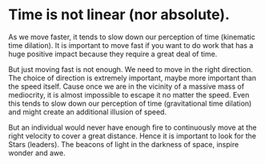 # Time is not linear (nor absolute).

As we move faster, it tends to slow down our perception of time (kinematic time dilation). It is important to move fast if you want to do work that has a huge positive impact because they require a great deal of time.

But just moving fast is not enough. We need to move in the right direction. The choice of direction is extremely important, maybe more important than the speed itself. Cause once we are in the vicinity of a massive mass of mediocrity, it is almost impossible to escape it no matter the speed. Even this tends to slow down our perception of time (gravitational time dilation) and might create an additional illusion of speed.

But an individual would never have enough fire to continuously move at the right velocity to cover a great distance. Hence it is important to look for the Stars (leaders). The beacons of light in the darkness of space, inspire wonder and awe.
